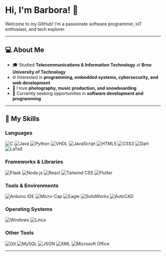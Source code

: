 # Hi, I'm Barbora! 🌸

Welcome to my GitHub! I'm a passionate software programmer, IoT enthusiast, and tech explorer.  

---

## 💻 About Me
- 🎓 Studied **Telecommunications & Information Technology** at **Brno University of Technology**  
- 🌐 Interested in **programming, embedded systems, cybersecurity, and web development**  
- 📸 I love **photography, music production, and snowboarding**  
- 💼 Currently seeking opportunities in **software development and programming**

---

## 🔧 My Skills

### Languages
![C](https://img.shields.io/badge/-C-00599C?style=for-the-badge&logo=c&logoColor=white)
![Java](https://img.shields.io/badge/-Java-007396?style=for-the-badge&logo=java&logoColor=white)
![Python](https://img.shields.io/badge/-Python-3776AB?style=for-the-badge&logo=python&logoColor=white)
![VHDL](https://img.shields.io/badge/-VHDL-990000?style=for-the-badge&logo=none&logoColor=white)
![JavaScript](https://img.shields.io/badge/-JavaScript-F7DF1E?style=for-the-badge&logo=javascript&logoColor=black)
![HTML5](https://img.shields.io/badge/-HTML5-orange?style=for-the-badge&logo=html5&logoColor=white)
![CSS3](https://img.shields.io/badge/-CSS3-1572B6?style=for-the-badge&logo=css3&logoColor=white)
![Dart](https://img.shields.io/badge/-Dart-0175C2?style=for-the-badge&logo=dart&logoColor=white)
![LaTeX](https://img.shields.io/badge/-LaTeX-3D6CA0?style=for-the-badge&logo=latex&logoColor=white)

### Frameworks & Libraries
![Flask](https://img.shields.io/badge/-Flask-000000?style=for-the-badge&logo=flask&logoColor=white)
![Node.js](https://img.shields.io/badge/-Node.js-339933?style=for-the-badge&logo=node.js&logoColor=white)
![React](https://img.shields.io/badge/-React-61DAFB?style=for-the-badge&logo=react&logoColor=black)
![Tailwind CSS](https://img.shields.io/badge/-Tailwind%20CSS-38B2AC?style=for-the-badge&logo=tailwindcss&logoColor=white)
![Flutter](https://img.shields.io/badge/-Flutter-02569B?style=for-the-badge&logo=flutter&logoColor=white)

### Tools & Environments
![Arduino IDE](https://img.shields.io/badge/-Arduino-00979D?style=for-the-badge&logo=arduino&logoColor=white)
![Micro-Cap](https://img.shields.io/badge/-Micro--Cap-ff69b4?style=for-the-badge&logo=none)
![Eagle](https://img.shields.io/badge/-Eagle-F07C00?style=for-the-badge&logo=autodesk&logoColor=white)
![SolidWorks](https://img.shields.io/badge/-SolidWorks-FF0000?style=for-the-badge&logo=solidworks&logoColor=white)
![AutoCAD](https://img.shields.io/badge/-AutoCAD-CC0000?style=for-the-badge&logo=autodesk&logoColor=white)

### Operating Systems
![Windows](https://img.shields.io/badge/-Windows-0078D6?style=for-the-badge&logo=windows&logoColor=white)
![Linux](https://img.shields.io/badge/-Linux-FCC624?style=for-the-badge&logo=linux&logoColor=black)

### Other Tools
![Git](https://img.shields.io/badge/-Git-F05032?style=for-the-badge&logo=git&logoColor=white)
![MySQL](https://img.shields.io/badge/-MySQL-4479A1?style=for-the-badge&logo=mysql&logoColor=white)
![JSON](https://img.shields.io/badge/-JSON-000000?style=for-the-badge&logo=json&logoColor=white)
![XML](https://img.shields.io/badge/-XML-0060AC?style=for-the-badge&logo=none)
![Microsoft Office](https://img.shields.io/badge/-MS%20Office-D83B01?style=for-the-badge&logo=microsoftoffice&logoColor=white)

---
